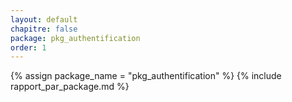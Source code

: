 ```yaml
---
layout: default
chapitre: false
package: pkg_authentification
order: 1
---
```


<!-- TODO exposé-2 : Jekyll : utilisation de include -->

{% assign package_name = "pkg_authentification" %}
{% include rapport_par_package.md %}